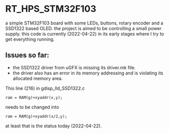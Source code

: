 # RT_HPS_STM32F103
a simple STM32F103 board with some LEDs, buttons, rotary encoder and a SSD1322 based OLED.
the project is aimed to be controlling a small power supply.
this code is currently (2022-04-22) in its early stages where I try to get everything running.

## Issues so far:
* the SSD1322 driver from uGFX is missing its driver.mk file.
* the driver also has an error in its memory addressing and is violating its allocated memory area.

This line (216) in gdisp_lld_SSD1322.c 

    ram = RAM(g)+xyaddr(x,y);

needs to be changed into 

    ram = RAM(g)+xyaddr(x/2,y);
    
at least that is the status today (2022-04-22).
    
